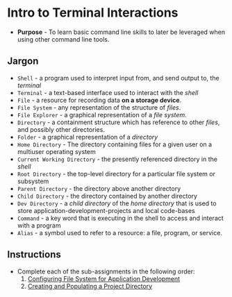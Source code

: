 # Intro to Terminal Interactions
* **Purpose** - To learn basic command line skills to later be leveraged when using other command line tools.

## Jargon
* `Shell` - a program used to interpret input from, and send output to, the _terminal_
* `Terminal` - a text-based interface used to interact with the _shell_
* `File` - a resource for recording data **on a storage device**.
* `File System` - any representation of the structure of _files_.
* `File Explorer` - a graphical representation of a _file system_.
* `Directory` - a containment structure which has reference to other _files_, and possibly other directories.
* `Folder` - a graphical representation of a _directory_
* `Home Directory` - The directory containing files for a given user on a multiuser operating system
* `Current Working Directory` - the presently referenced directory in the _shell_
* `Root Directory` - the top-level directory for a particular file system or subsystem
* `Parent Directory` - the directory above another directory
* `Child Directory` - the directory contained by another directory
* `Dev Directory` - a _child directory_ of the _home directory_ that is used to store application-development-projects and local code-bases
* `Command` - a key word that is executing in the shell to access and interact with a program
* `Alias` - a symbol used to refer to a resource: a file, program, or service.

## Instructions
* Complete each of the sub-assignments in the following order:
    1. [Configuring File System for Application Development](./instructions/configure-file-system.md)
    2. [Creating and Populating a Project Directory](./instructions/create-new-project-directory.md)